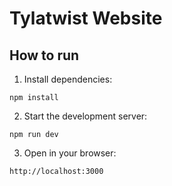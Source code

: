 
# Tylatwist Website

## How to run

1. Install dependencies:

```
npm install
```

2. Start the development server:

```
npm run dev
```

3. Open in your browser:

```
http://localhost:3000
```
